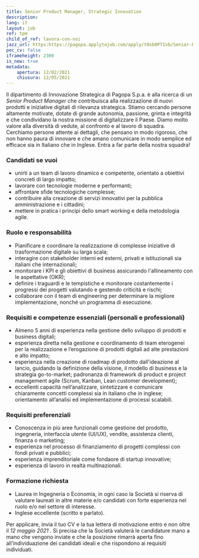```yaml
---
title: Senior Product Manager, Strategic Innovation
description:
lang: it
layout: job
ref: tpm
child_of_ref: lavora-con-noi
jazz_url: https:https://pagopa.applytojob.com/apply/t0sb0PTIvb/Senior-Product-Manager-Strategic-Innovation
pec_cv: false
iframeheight: 2300
is_new: true
metadata:
    apertura: 12/02/2021
    chiusura: 12/05/2021
---
```


Il dipartimento di Innovazione Strategica di Pagopa S.p.a. è alla ricerca di un _Senior Product Manager_ che contribuisca alla realizzazione di nuovi prodotti e iniziative digitali di rilevanza strategica.
Stiamo cercando persone altamente motivate, dotate di grande autonomia, passione, grinta e integrità e che condividano la nostra missione di digitalizzare il Paese.
Diamo molto valore alla diversità di vedute, al confronto e al lavoro di squadra. Cerchiamo persone attente ai dettagli, che pensano in modo rigoroso, che non hanno paura di innovare e che amano comunicare in modo semplice ed efficace sia in Italiano che in Inglese.
Entra a far parte della nostra squadra!

### Candidati se vuoi
- unirti a un team di lavoro dinamico e competente, orientato a obiettivi concreti di largo impatto;
- lavorare con tecnologie moderne e performanti;
- affrontare sfide tecnologiche complesse;
- contribuire alla creazione di servizi innovativi per la pubblica amministrazione e i cittadini;
- mettere in pratica i principi dello smart working e della metodologia agile.

### Ruolo e responsabilità
- Pianificare e coordinare la realizzazione di complesse iniziative di trasformazione digitale su larga scala;
- interagire con stakeholder interni ed esterni, privati e istituzionali sia italiani che internazionali;
- monitorare i KPI e gli obiettivi di business assicurando l'allineamento con le aspettative (OKR);
- definire i traguardi e le tempistiche e monitorare costantemente i progressi dei progetti valutando e gestendo criticità e rischi;
- collaborare con il team di engineering per determinare la migliore implementazione, nonché un programma di esecuzione.

### Requisiti e competenze essenziali (personali e professionali)
- Almeno 5 anni di esperienza nella gestione dello sviluppo di prodotti e business digitali;
- esperienza diretta nella gestione e coordinamento di team eterogenei per la realizzazione e l’erogazione di prodotti digitali ad alte prestazioni e alto impatto;
- esperienza nella creazione di roadmap di prodotto dall'ideazione al lancio, guidando la definizione della visione, il modello di business e la strategia go-to-market;
padronanza di framework di product e project management agile (Scrum, Kanban, Lean customer development);
- eccellenti capacità nell’analizzare, sintetizzare e comunicare chiaramente concetti complessi sia in italiano che in inglese;
orientamento all’analisi ed implementazione di processi scalabili.

### Requisiti preferenziali
- Conoscenza in più aree funzionali come gestione del prodotto, ingegneria, interfaccia utente (UI/UX), vendite, assistenza clienti, finanza o marketing;
- esperienza nel processo di finanziamento di progetti complessi con fondi privati e pubblici;
- esperienza imprenditoriale come fondaore di startup innovative;
- esperienza di lavoro in realtà multinazionali.

### Formazione richiesta

- Laurea in Ingegneria o Economia, in ogni caso la Società si riserva di valutare laureati in altre materie e/o candidati con forte esperienza nel ruolo e/o nel settore di interesse.
- Inglese eccellente (scritto e parlato).
 
Per applicare, invia il tuo CV e la tua lettera di motivazione entro e non oltre il _12 maggio 2021_ . Si precisa che la Società valuterà le candidature mano a mano che vengono inviate e che la posizione rimarrà aperta fino all’individuazione dei candidati ideali e che rispondono ai requisiti individuati.

